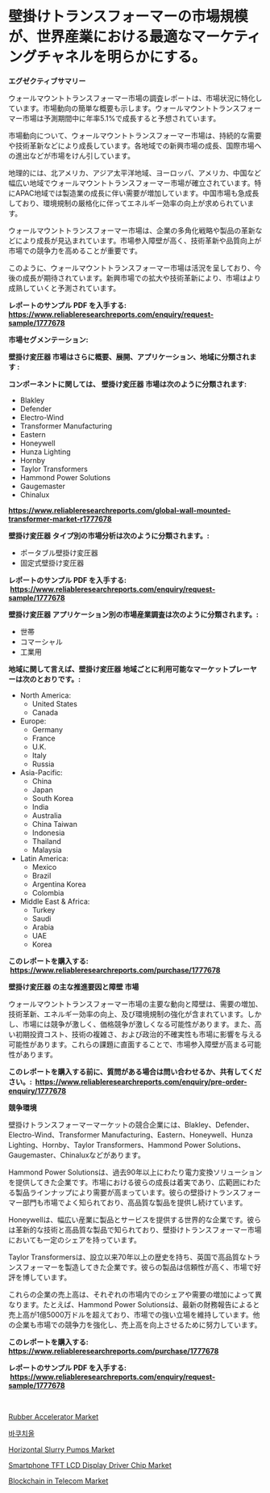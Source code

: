 <p><h1>壁掛けトランスフォーマーの市場規模が、世界産業における最適なマーケティングチャネルを明らかにする。</h1></p><p><strong>エグゼクティブサマリー</strong></p>
<p><p>ウォールマウントトランスフォーマー市場の調査レポートは、市場状況に特化しています。市場動向の簡単な概要も示します。ウォールマウントトランスフォーマー市場は予測期間中に年率5.1%で成長すると予想されています。</p><p>市場動向について、ウォールマウントトランスフォーマー市場は、持続的な需要や技術革新などにより成長しています。各地域での新興市場の成長、国際市場への進出などが市場をけん引しています。</p><p>地理的には、北アメリカ、アジア太平洋地域、ヨーロッパ、アメリカ、中国など幅広い地域でウォールマウントトランスフォーマー市場が確立されています。特にAPAC地域では製造業の成長に伴い需要が増加しています。中国市場も急成長しており、環境規制の厳格化に伴ってエネルギー効率の向上が求められています。</p><p>ウォールマウントトランスフォーマー市場は、企業の多角化戦略や製品の革新などにより成長が見込まれています。市場参入障壁が高く、技術革新や品質向上が市場での競争力を高めることが重要です。</p><p>このように、ウォールマウントトランスフォーマー市場は活況を呈しており、今後の成長が期待されています。新興市場での拡大や技術革新により、市場はより成熟していくと予測されています。</p></p>
<p><strong>レポートのサンプル PDF を入手する: <a href="https://www.reliableresearchreports.com/enquiry/request-sample/1777678">https://www.reliableresearchreports.com/enquiry/request-sample/1777678</a></strong></p>
<p><strong>市場セグメンテーション:</strong></p>
<p><strong> 壁掛け変圧器 市場はさらに概要、展開、アプリケーション、地域に分類されます :</strong></p>
<p><strong>コンポーネントに関しては、 壁掛け変圧器 市場は次のように分類されます: &nbsp;</strong></p>
<p><ul><li>Blakley</li><li>Defender</li><li>Electro-Wind</li><li>Transformer Manufacturing</li><li>Eastern</li><li>Honeywell</li><li>Hunza Lighting</li><li>Hornby</li><li>Taylor Transformers</li><li>Hammond Power Solutions</li><li>Gaugemaster</li><li>Chinalux</li></ul></p>
<p><strong><a href="https://www.reliableresearchreports.com/global-wall-mounted-transformer-market-r1777678">https://www.reliableresearchreports.com/global-wall-mounted-transformer-market-r1777678</a></strong></p>
<p><strong> 壁掛け変圧器 タイプ別の市場分析は次のように分類されます。:</strong></p>
<p><ul><li>ポータブル壁掛け変圧器</li><li>固定式壁掛け変圧器</li></ul></p>
<p><strong>レポートのサンプル PDF を入手する: &nbsp;<a href="https://www.reliableresearchreports.com/enquiry/request-sample/1777678">https://www.reliableresearchreports.com/enquiry/request-sample/1777678</a></strong></p>
<p><strong> 壁掛け変圧器 アプリケーション別の市場産業調査は次のように分類されます。:</strong></p>
<p><ul><li>世帯</li><li>コマーシャル</li><li>工業用</li></ul></p>
<p><strong>地域に関して言えば、壁掛け変圧器 地域ごとに利用可能なマーケットプレーヤーは次のとおりです。:</strong></p>
<p><ul>
    <li>
        North America:
        <ul>
            <li>United States</li>
            <li>Canada</li>
        </ul>
    </li>
    <li>
        Europe:
        <ul>
            <li>Germany</li>
            <li>France</li>
            <li>U.K.</li>
            <li>Italy</li>
            <li>Russia</li>
        </ul>
    </li>
    <li>
        Asia-Pacific:
        <ul>
            <li>China</li>
            <li>Japan</li>
            <li>South Korea</li>
            <li>India</li>
            <li>Australia</li>
            <li>China Taiwan</li>
            <li>Indonesia</li>
            <li>Thailand</li>
            <li>Malaysia</li>
        </ul>
    </li>
    <li>
        Latin America:
        <ul>
            <li>Mexico</li>
            <li>Brazil</li>
            <li>Argentina Korea</li>
            <li>Colombia</li>
        </ul>
    </li>
    <li>
        Middle East & Africa:
        <ul>
            <li>Turkey</li>
            <li>Saudi</li>
            <li>Arabia</li>
            <li>UAE</li>
            <li>Korea</li>
        </ul>
    </li>
    </ul></p>
<p><strong>このレポートを購入する: &nbsp;<a href="https://www.reliableresearchreports.com/purchase/1777678">https://www.reliableresearchreports.com/purchase/1777678</a></strong></p>
<p><strong>壁掛け変圧器 の主な推進要因と障壁 市場</strong></p>
<p><p>ウォールマウントトランスフォーマー市場の主要な動向と障壁は、需要の増加、技術革新、エネルギー効率の向上、及び環境規制の強化が含まれています。しかし、市場には競争が激しく、価格競争が激しくなる可能性があります。また、高い初期投資コスト、技術の複雑さ、および政治的不確実性も市場に影響を与える可能性があります。これらの課題に直面することで、市場参入障壁が高まる可能性があります。</p></p>
<p><strong>このレポートを購入する前に、質問がある場合は問い合わせるか、共有してください。:&nbsp; <a href="https://www.reliableresearchreports.com/enquiry/pre-order-enquiry/1777678">https://www.reliableresearchreports.com/enquiry/pre-order-enquiry/1777678</a></strong></p>
<p><strong>競争環境</strong></p>
<p><p>壁掛けトランスフォーマーマーケットの競合企業には、Blakley、Defender、Electro-Wind、Transformer Manufacturing、Eastern、Honeywell、Hunza Lighting、Hornby、Taylor Transformers、Hammond Power Solutions、Gaugemaster、Chinaluxなどがあります。</p><p>Hammond Power Solutionsは、過去90年以上にわたり電力変換ソリューションを提供してきた企業です。市場における彼らの成長は着実であり、広範囲にわたる製品ラインナップにより需要が高まっています。彼らの壁掛けトランスフォーマー部門も市場でよく知られており、高品質な製品を提供し続けています。</p><p>Honeywellは、幅広い産業に製品とサービスを提供する世界的な企業です。彼らは革新的な技術と高品質な製品で知られており、壁掛けトランスフォーマー市場においても一定のシェアを持っています。</p><p>Taylor Transformersは、設立以来70年以上の歴史を持ち、英国で高品質なトランスフォーマーを製造してきた企業です。彼らの製品は信頼性が高く、市場で好評を博しています。</p><p>これらの企業の売上高は、それぞれの市場内でのシェアや需要の増加によって異なります。たとえば、Hammond Power Solutionsは、最新の財務報告によると売上高が1億5000万ドルを超えており、市場での強い立場を維持しています。他の企業も市場での競争力を強化し、売上高を向上させるために努力しています。</p></p>
<p><strong>このレポートを購入する: &nbsp; <a href="https://www.reliableresearchreports.com/purchase/1777678">https://www.reliableresearchreports.com/purchase/1777678</a></strong></p>
<p><strong>レポートのサンプル PDF を入手する: &nbsp;<a href="https://www.reliableresearchreports.com/enquiry/request-sample/1777678">https://www.reliableresearchreports.com/enquiry/request-sample/1777678</a></strong><strong></strong></p>
<p>&nbsp;</p>
<p><p><a href="https://issuu.com/reportprime-2/docs/rubber-accelerator-market-size-2030.pptx">Rubber Accelerator Market</a></p><p><a href="https://github.com/Tristiarton768456/Market-Research-Report-List-1/blob/main/624600823840.md">바쿠치올</a></p><p><a href="https://view.publitas.com/reportprime-1/horizontal-slurry-pumps-market-trends-forecast-and-competitive-analysis-to-2031/">Horizontal Slurry Pumps Market</a></p><p><a href="https://iodized-pantydraco-05c.notion.site/Smartphone-TFT-LCD-Display-Driver-Chip-Market-Competitive-Analysis-Market-Trends-and-Forecast-to-2-b71f516edbbe4af2bfce76674dc9ced1">Smartphone TFT LCD Display Driver Chip Market</a></p><p><a href="https://github.com/bobicer/Market-Research-Report-List-2/blob/main/blockchain-in-telecom-market.md">Blockchain in Telecom Market</a></p></p>